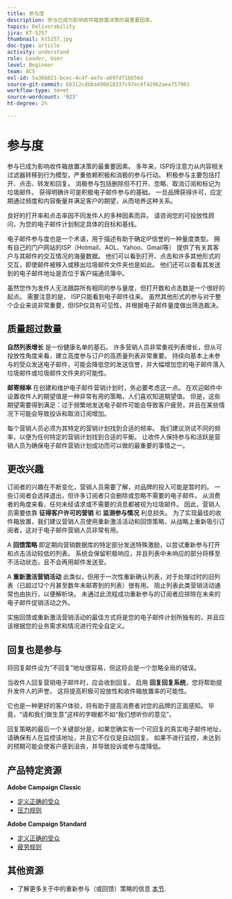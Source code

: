 ```yaml
---
title: 参与度
description: 参与已成为影响收件箱放置决策的最重要因素。
topics: Deliverability
jira: KT-5257
thumbnail: kt5257.jpg
doc-type: article
activity: understand
role: Leader, User
level: Beginner
team: ACS
exl-id: 5a36b821-bcec-4c4f-ae7e-a697df1bb56d
source-git-commit: 6b312cdbba496818337c97ec4f42962aea757901
workflow-type: tm+mt
source-wordcount: '923'
ht-degree: 2%

---
```


# 参与度

参与已成为影响收件箱放置决策的最重要因素。 多年来，ISP将注意力从内容相关过滤器转移到行为模型，严重依赖积极和消极的参与行动。 积极参与主要包括打开、点击、转发和回复。 消极参与包括删除但不打开、忽略、取消订阅和标记为垃圾邮件。 获得明确许可是积极电子邮件参与的基础。 一旦品牌获得许可，应定期通过频度和内容衡量并满足客户的期望，从而培养这种关系。

良好的打开率和点击率因不同发件人的多种因素而异。 请咨询您的可投放性顾问，为您的电子邮件计划制定具体的目标和基线。

电子邮件参与度也是一个术语，用于描述有助于确定IP信誉的一种量度类型。 拥有自己的门户网站的ISP（Hotmail、AOL、Yahoo、Gmail等） 提供了有关其客户与其邮件的交互情况的海量数据。 他们可以看到打开、点击和许多其他形式的交互，即使邮件被移入或移出垃圾邮件文件夹也是如此。 他们还可以查看其发送到的电子邮件地址是否位于客户端通讯簿中。

虽然您作为发件人无法跟踪所有相同的参与量度，但打开数和点击数是一个很好的起点。 需要注意的是， ISP只能看到电子邮件往来。 虽然其他形式的参与对于整个企业来说非常重要，但ISP仅具有可见性，并根据电子邮件量度做出筛选裁决。

## 质量超过数量

**自然列表增长** 是一份健康名单的基石。 许多营销人员非常重视列表增长，但从可投放性角度来看，建立高度参与订户的高质量列表非常重要。 持续向基本上未参与的受众发送电子邮件，可能会降低您的发送信誉，并大幅增加您的电子邮件落入垃圾邮件或垃圾邮件文件夹的可能性。

**邮寄频率** 在创建和维护电子邮件营销计划时，务必要考虑这一点。 在欢迎邮件中设置收件人的期望值是一种非常有用的策略，人们喜欢知道期望值。 但是，这些期望需要得到满足：过于频繁地发送电子邮件可能会导致客户疲劳，并且在某些情况下可能会导致投诉和取消订阅增加。

每个营销人员必须为其特定的营销计划找到合适的频率。 我们建议测试不同的频率，以便为任何特定的营销计划找到合适的平衡。 让收件人保持参与和活跃是营销人员为确保电子邮件营销计划成功而可以做的最重要的事情之一。

## 更改兴趣

订阅者的兴趣在不断变化，营销人员需要了解，对品牌的投入可能是暂时的。 一些订阅者会选择退出，但许多订阅者只会删除或忽略不需要的电子邮件。 从消费者的角度来看，任何未经请求或不需要的消息都被视为垃圾邮件。 因此，营销人员需要依靠 **征得客户许可的营销** 和 **监测参与情况** 利息损失。 为了实现最佳的收件箱放置，我们建议营销人员使用重新激活活动和回馈策略，从战略上重新吸引订阅者，这对于电子邮件营销人员非常有用。

A **回馈策略** 即定期向营销数据库的特定部分发送特殊激励，以尝试重新参与打开和点击活动较低的列表。 系统会保留积极响应，并且列表中未响应的部分将移至不活动状态，且不会再用邮件发送至。

A **重新激活营销活动** 此类似，但用于一次性重新确认列表，对于处理过时的旧列表（已超过12个月甚至数年未邮寄到的列表）很有用。 阻止列表此类营销活动通常也由执行，以便解析块。 未通过此流程成功重新参与的订阅者应排除在未来的电子邮件促销活动之外。

实施回馈或重新激活营销活动的最佳方式将是您的电子邮件计划所独有的，并且应该根据您的业务需求和情况进行完全自定义。

## 回复也是参与

将回复邮件设为“不回复”地址很容易，但这将会是一个忽略全局的错误。

当收件人回复营销电子邮件时，应会收到回复。 启用 **回复回复系统**，您将帮助提升发件人的声誉。 这将提高积极可投放性和收件箱放置率的可能性。

它也是一种更好的客户体验，将有助于提高消费者对您的品牌的正面感知。 毕竟，“请和我们做生意”这样的字眼都不如“我们想听你的意见”。

回复策略的最后一个关键部分是，如果您确实有一个可回复的真实电子邮件地址，请确保有人在监控该地址，并且它不仅仅是自动回复。 如果不进行监控，未达到的预期可能会使客户感到沮丧，并导致投诉或参与度降低。

## 产品特定资源

**Adobe Campaign Classic**

* [定义正确的受众](https://experienceleague.adobe.com/docs/campaign-standard/using/communication-channels/delivery-bestpractices/define-the-right-audience.html#communication-channels)
* [压力规则](https://experienceleague.adobe.com/docs/campaign-classic/using/orchestrating-campaigns/campaign-optimization/pressure-rules.html)

**Adobe Campaign Standard**

* [定义正确的受众](https://experienceleague.adobe.com/docs/campaign-standard/using/communication-channels/delivery-bestpractices/define-the-right-audience.html)
* [疲劳规则](https://experienceleague.adobe.com/docs/campaign-standard/using/testing-and-sending/working-with-typology-rules/fatigue-rules.html)

## 其他资源

* 了解更多关于中的重新参与（或回馈）策略的信息 [本节](/help/additional-resources/re-engagement.md).

